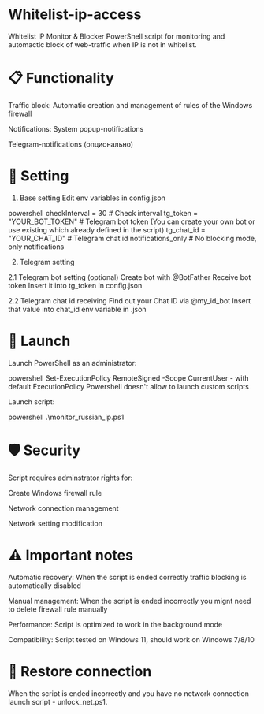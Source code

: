# Whitelist-ip-access
Whitelist IP Monitor & Blocker
PowerShell script for monitoring and automactic block of web-traffic when IP is not in whitelist.

# 📋 Functionality
Traffic block: Automatic creation and management of rules of the Windows firewall

Notifications:
System popup-notifications

Telegram-notifications (опционально)

# 🔧 Setting
1. Base setting
Edit env variables in config.json

powershell
checkInterval = 30                    # Check interval
tg_token = "YOUR_BOT_TOKEN"           # Telegram bot token (You can create your own bot or use existing which already defined in the script)
tg_chat_id = "YOUR_CHAT_ID"           # Telegram chat id
notifications_only                    # No blocking mode, only notifications

2. Telegram setting

2.1 Telegram bot setting (optional)
Create bot with @BotFather
Receive bot token
Insert it into tg_token in config.json

2.2 Telegram chat id receiving
Find out your Chat ID via @my_id_bot
Insert that value into chat_id env variable in .json

# 🚀 Launch

Launch PowerShell as an administrator:

powershell
Set-ExecutionPolicy RemoteSigned -Scope CurrentUser - with default ExecutionPolicy Powershell doesn't allow to launch custom scripts

Launch script:

powershell
.\monitor_russian_ip.ps1

# 🛡️ Security
Script requires adminstrator rights for:

Create Windows firewall rule

Network connection management

Network setting modification


# ⚠️ Important notes
Automatic recovery: When the script is ended correctly traffic blocking is automatically disabled

Manual management: When the script is ended incorrectly you mignt need to delete firewall rule manually

Performance: Script is optimized to work in the background mode

Compatibility: Script tested on Windows 11, should work on Windows 7/8/10

# 🔄 Restore connection
When the script is ended incorrectly and you have no network connection launch script - unlock_net.ps1.

